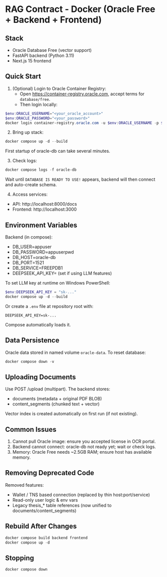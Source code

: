 # RAG Contract - Docker (Oracle Free + Backend + Frontend)

## Stack
- Oracle Database Free (vector support)
- FastAPI backend (Python 3.11)
- Next.js 15 frontend

## Quick Start
1. (Optional) Login to Oracle Container Registry:
   - Open https://container-registry.oracle.com, accept terms for `database/free`.
   - Then login locally:

```powershell
$env:ORACLE_USERNAME="<your_oracle_account>"
$env:ORACLE_PASSWORD="<your_password>"
docker login container-registry.oracle.com -u $env:ORACLE_USERNAME -p $env:ORACLE_PASSWORD
```

2. Bring up stack:
```powershell
docker compose up -d --build
```
First startup of oracle-db can take several minutes.

3. Check logs:
```powershell
docker compose logs -f oracle-db
```
Wait until `DATABASE IS READY TO USE!` appears, backend will then connect and auto-create schema.

4. Access services:
- API: http://localhost:8000/docs
- Frontend: http://localhost:3000

## Environment Variables
Backend (in compose):
- DB_USER=appuser
- DB_PASSWORD=appuserpwd
- DB_HOST=oracle-db
- DB_PORT=1521
- DB_SERVICE=FREEPDB1
- DEEPSEEK_API_KEY= (set if using LLM features)

To set LLM key at runtime on Windows PowerShell:
```powershell
$env:DEEPSEEK_API_KEY = "sk-..."
docker compose up -d --build
```
Or create a `.env` file at repository root with:
```
DEEPSEEK_API_KEY=sk-...
```
Compose automatically loads it.

## Data Persistence
Oracle data stored in named volume `oracle-data`.
To reset database:
```powershell
docker compose down -v
```

## Uploading Documents
Use POST /upload (multipart). The backend stores:
- documents (metadata + original PDF BLOB)
- content_segments (chunked text + vector)

Vector index is created automatically on first run (if not existing).

## Common Issues
1. Cannot pull Oracle image: ensure you accepted license in OCR portal.
2. Backend cannot connect: oracle-db not ready yet; wait or check logs.
3. Memory: Oracle Free needs ~2.5GB RAM; ensure host has available memory.

## Removing Deprecated Code
Removed features:
- Wallet / TNS based connection (replaced by thin host:port/service)
- Read-only user logic & env vars
- Legacy thesis_* table references (now unified to documents/content_segments)

## Rebuild After Changes
```powershell
docker compose build backend frontend
docker compose up -d
```

## Stopping
```powershell
docker compose down
```
